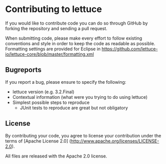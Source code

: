 # Contributing to lettuce

If you would like to contribute code you can do so through GitHub by forking the repository and sending a pull request.

When submitting code, please make every effort to follow existing conventions and style in order to keep the code as readable as possible.
Formatting settings are provided for Eclipse in https://github.com/lettuce-io/lettuce-core/blob/master/formatting.xml

## Bugreports

If you report a bug, please ensure to specify the following:

* lettuce version (e.g. 3.2.Final)
* Contextual information (what were you trying to do using lettuce)
* Simplest possible steps to reproduce
   * JUnit tests to reproduce are great but not obligatory

## License

By contributing your code, you agree to license your contribution under the terms of [Apache License 2.0] (http://www.apache.org/licenses/LICENSE-2.0).

All files are released with the Apache 2.0 license.
